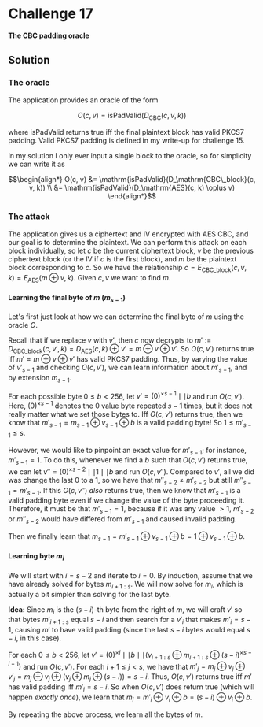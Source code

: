 # Challenge 17

**The CBC padding oracle**

## Solution

### The oracle

The application provides an oracle of the form

```math
O(c, v) = \mathrm{isPadValid}(D_\mathrm{CBC}(c, v, k))
```

where $\mathrm{isPadValid}$ returns true iff the final plaintext block has valid PKCS7 padding. Valid PKCS7 padding is defined in my write-up for challenge 15.

In my solution I only ever input a single block to the oracle,  so for simplicity we can write it as

```math
\begin{align*}
O(c, v) &= \mathrm{isPadValid}(D_\mathrm{CBC\_block}(c, v, k)) \\
&= \mathrm{isPadValid}(D_\mathrm{AES}(c, k) \oplus v)
\end{align*}
```

### The attack

The application gives us a ciphertext and IV encrypted with AES CBC, and our goal is to determine the plaintext. We can perform this attack on each block individually, so let $c$ be the current ciphertext block, $v$ be the previous ciphertext block (or the IV if $c$ is the first block), and $m$ be the plaintext block corresponding to $c$. So we have the relationship $c = E_\mathrm{CBC\_block}(c, v, k) = E_\mathrm{AES}(m \oplus v, k)$. Given $c,v$ we want to find $m$.

#### Learning the final byte of $m$ ($m_{s-1}$)

Let's first just look at how we can determine the final byte of $m$ using the oracle $O$.

Recall that if we replace $v$ with $v'$, then $c$ now decrypts to $`m' := D_\mathrm{CBC\_block}(c, v', k) = D_\mathrm{AES}(c, k) \oplus v' = m \oplus v \oplus v'`$. So $O(c, v')$ returns true iff $`m' = m \oplus v \oplus v'`$ has valid PKCS7 padding. Thus, by varying the value of $`v'_{s-1}`$ and checking $`O(c, v')`$, we can learn information about $`m'_{s-1}`$, and by extension $`m_{s-1}`$.

For each possible byte $`0 \leq b < 256`$, let $`v' = (0)^{\times s-1} \mid\mid b`$ and run $`O(c,v')`$. Here, $(0)^{\times s-1}$ denotes the 0 value byte repeated $s-1$ times, but it does not really matter what we set those bytes to. Iff $`O(c,v')`$ returns true, then we know that $`m'_{s-1} = m_{s-1} \oplus v_{s-1} \oplus b`$ is a valid padding byte! So $`1 \leq m'_{s-1} \leq s`$.

However, we would like to pinpoint an exact value for $`m'_{s-1}`$; for instance, $`m'_{s-1}=1`$. To do this, whenever we find a $b$ such that $O(c, v')$ returns true, we can let $`v'' = (0)^{\times s-2} \mid\mid 1 \mid\mid b`$ and run $`O(c,v'')`$. Compared to $`v'`$, all we did was change the last $0$ to a $1$, so we have that $`m''_{s-2} \neq m'_{s-2}`$ but still $`m''_{s-1} = m'_{s-1}`$. If this $O(c,v'')$ _also_ returns true, then we know that $`m'_{s-1}`$ is a valid padding byte even if we change the value of the byte proceeding it. Therefore, it must be that $`m'_{s-1} = 1`$, because if it was any value $>1$, $`m'_{s-2}`$ or $`m''_{s-2}`$ would have differed from $`m'_{s-1}`$ and caused invalid padding.

Then we finally learn that $`m_{s-1} = m'_{s-1} \oplus v_{s-1} \oplus b = 1 \oplus v_{s-1} \oplus b`$.

#### Learning byte $`m_i`$

We will start with $`i = s-2`$ and iterate to $i = 0$. By induction, assume that we have already solved for bytes $`m_{i+1:s}`$. We will now solve for $`m_i`$, which is actually a bit simpler than solving for the last byte.

**Idea:** Since $`m_i`$ is the $(s-i)$-th byte from the right of $m$, we will craft $v'$ so that bytes $`m'_{i+1:s}`$ equal $s-i$ and then search for a $`v'_{i}`$ that makes $`m'_{i} = s-1`$, causing $m'$ to have valid padding (since the last $s-i$ bytes would equal $s-i$, in this case).

For each $0 \leq b < 256$, let $`v' = (0)^{\times i} \mid\mid b \mid\mid (v_{i+1:s} \oplus m_{i+1:s} \oplus (s-i)^{\times s-i-1})`$ and run $O(c, v')$. For each $i+1 \leq j < s$, we have that $`m'_j = m_j \oplus v_j \oplus v'_j = m_j \oplus v_j \oplus (v_j \oplus m_j \oplus (s-i)) = s-i`$. Thus, $O(c, v')$ returns true iff $m'$ has valid padding iff $`m'_i = s-i`$. So when $O(c, v')$ does return true (which will happen _exactly once_), we learn that $`m_i = m'_i \oplus v_i \oplus b = (s-i) \oplus v_i \oplus b`$.

By repeating the above process, we learn all the bytes of $m$.


<!-- Likewise, if we only change byte $i$ of $v$ to $v'_i = v_i \oplus m_i \oplus b$, then $D_\mathrm{CBC\_block}(c, v', k)_i = b$.  -->

<!-- Recall from Challenge 15 "CBC bitflipping attacks" that if we set $v' = v \oplus m \oplus m'$, then $D_\mathrm{CBC\_block}(c, v', k) = m'$. Likewise, if we only change byte $i$ of $v$ to $v'_i = v_i \oplus m_i \oplus b$, then $D_\mathrm{CBC\_block}(c, v', k)_i = b$.  -->

<!-- Focusing on the last byte $i = s-1$, if we happen to chose a $b$ such that $D_\mathrm{CBC\_block}(c, v', k)_i = 1$ (the byte with _value_ 1) -->
